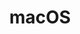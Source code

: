 ---
layout: default
title: macOS
tags:
- git
preview: /images/client/macos.png
description: "This is the official stand-alone installer for Git on OS X."
site: https://sourceforge.net/projects/git-osx-installer/
platforms:
- title: Mac
  site: https://sourceforge.net/projects/git-osx-installer/files/latest/download?source=navbar
price: "Free"
---
